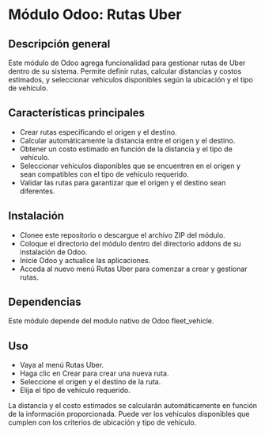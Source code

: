 # Módulo Odoo: Rutas Uber

## Descripción general

Este módulo de Odoo agrega funcionalidad para gestionar rutas de Uber dentro de su sistema. Permite definir rutas, calcular distancias y costos estimados, y seleccionar vehículos disponibles según la ubicación y el tipo de vehículo.

## Características principales

- Crear rutas especificando el origen y el destino.
- Calcular automáticamente la distancia entre el origen y el destino.
- Obtener un costo estimado en función de la distancia y el tipo de vehículo.
- Seleccionar vehículos disponibles que se encuentren en el origen y sean compatibles con el tipo de vehículo requerido.
- Validar las rutas para garantizar que el origen y el destino sean diferentes.

## Instalación

- Clonee este repositorio o descargue el archivo ZIP del módulo.
- Coloque el directorio del módulo dentro del directorio addons de su instalación de Odoo.
- Inicie Odoo y actualice las aplicaciones.
- Acceda al nuevo menú Rutas Uber para comenzar a crear y gestionar rutas.

## Dependencias

Este módulo depende del modulo nativo de Odoo fleet_vehicle. 

## Uso

- Vaya al menú Rutas Uber.
- Haga clic en Crear para crear una nueva ruta.
- Seleccione el origen y el destino de la ruta.
- Elija el tipo de vehículo requerido.

La distancia y el costo estimados se calcularán automáticamente en función de la información proporcionada. Puede ver los vehículos disponibles que cumplen con los criterios de ubicación y tipo de vehículo.

